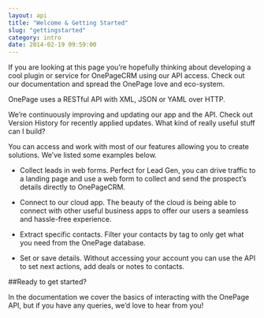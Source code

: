 ```yaml
---
layout: api
title: "Welcome & Getting Started"
slug: "gettingstarted"
category: intro
date: 2014-02-19 09:59:00
---
```



If you are looking at this page you’re hopefully thinking about developing a cool plugin or service for OnePageCRM using our API access. Check out our documentation and spread the OnePage love and eco-system.

OnePage uses a RESTful API with XML, JSON or YAML over HTTP.

We’re continuously improving and updating our app and the API. Check out Version History for recently applied updates.
What kind of really useful stuff can I build?

You can access and work with most of our features allowing you to create solutions. We’ve listed some examples below.

* Collect leads in web forms. Perfect for Lead Gen, you can drive traffic to a landing page and use a web form to collect and send the prospect’s details directly to OnePageCRM.
  

* Connect to our cloud app. The beauty of the cloud is being able to connect with other useful business apps to offer our users a seamless and hassle-free experience.

* Extract specific contacts. Filter your contacts by tag to only get what you need from the OnePage database.
  

* Set or save details. Without accessing your account you can use the API to set next actions, add deals or notes to contacts.

##Ready to get started?

In the documentation we cover the basics of interacting with the OnePage API, but if you have any queries, we’d love to hear from you!
